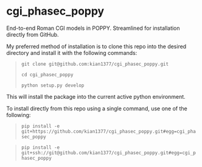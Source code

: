 # cgi_phasec_poppy
End-to-end Roman CGI models in POPPY. Streamlined for installation directly from GitHub. 


My preferred method of installation is to clone this repo into the desired directory and install it with the following commands:
>`git clone git@github.com:kian1377/cgi_phasec_poppy.git`
>
>`cd cgi_phasec_poppy`
>
>`python setup.py develop`

This will install the package into the current active python environment. 

To install directly from this repo using a single command, use one of the following:
>`pip install -e git+https://github.com/kian1377/cgi_phasec_poppy.git#egg=cgi_phasec_poppy`

>`pip install -e git+ssh://git@github.com/kian1377/cgi_phasec_poppy.git#egg=cgi_phasec_poppy`
